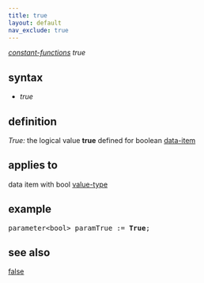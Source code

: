 ```yaml
---
title: true
layout: default
nav_exclude: true
---
```

*[constant-functions](constant-functions) true*

## syntax

- *true*

## definition

*True:* the logical value **true** defined for boolean [data-item](data-item)

## applies to

data item with bool [value-type](value-type)

## example

<pre>
parameter&lt;bool&gt; paramTrue := <B>True</B>;
</pre>

## see also

[false](false)